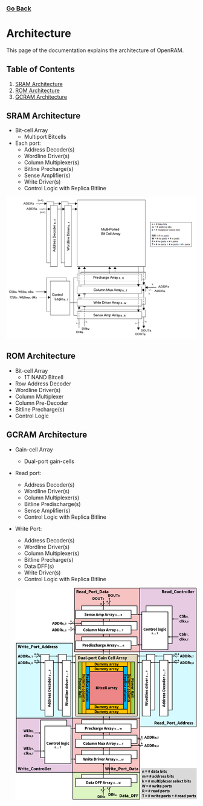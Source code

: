 ### [Go Back](./index.md#table-of-contents)

# Architecture
This page of the documentation explains the architecture of OpenRAM.



## Table of Contents
1. [SRAM Architecture](#sram-architecture)
2. [ROM Architecture](#rom-architecture)
3. [GCRAM Architecture](#gcram-architecture)



## SRAM Architecture
* Bit-cell Array
    * Multiport Bitcells
* Each port:
    * Address Decoder(s)
    * Wordline Driver(s)
    * Column Multiplexer(s)
    * Bitline Precharge(s)
    * Sense Amplifier(s)
    * Write Driver(s)
    * Control Logic with Replica Bitline

![OpenRAM SRAM Architecture](../assets/images/architecture/sram_architecture.png)

## ROM Architecture
* Bit-cell Array
    * 1T NAND Bitcell
* Row Address Decoder
* Wordline Driver(s)
* Column Multiplexer
* Column Pre-Decoder
* Bitline Precharge(s)
* Control Logic

## GCRAM Architecture
* Gain-cell Array
    * Dual-port gain-cells
* Read port:
    * Address Decoder(s)
    * Wordline Driver(s)
    * Column Multiplexer(s)
    * Bitline Predischarge(s)
    * Sense Amplifier(s)
    * Control Logic with Replica Bitline
* Write Port:
    * Address Decoder(s)
    * Wordline Driver(s)
    * Column Multiplexer(s)
    * Bitline Precharge(s)
    * Data DFF(s)
    * Write Driver(s)
    * Control Logic with Replica Bitline

    ![GCRAM Architecture](../assets/images/architecture/GC_arct.png)
